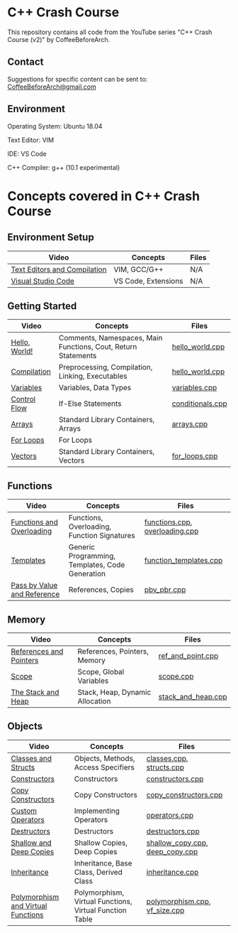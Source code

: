 # C++ Crash Course
This repository contains all code from the YouTube series "C++ Crash Course (v2)" by CoffeeBeforeArch.

## Contact

Suggestions for specific content can be sent to: CoffeeBeforeArch@gmail.com


## Environment 
Operating System: Ubuntu 18.04

Text Editor: VIM

IDE: VS Code

C++ Compiler: g++ (10.1 experimental)

# Concepts covered in C++ Crash Course
## Environment Setup
| Video | Concepts | Files |
| ----- | -------- | ----- |
|[Text Editors and Compilation](https://youtu.be/fBK19n2x-Bg) | VIM, GCC/G++ | N/A |
|[Visual Studio Code](https://youtu.be/T55-wbdSJQQ) | VS Code, Extensions | N/A |

## Getting Started
| Video | Concepts | Files |
| ----- | -------- | ----- |
|[Hello, World!](https://youtu.be/bapgLanrE9E) | Comments, Namespaces, Main Functions, Cout, Return Statements | [hello_world.cpp](https://github.com/CoffeeBeforeArch/cpp_crash_course/blob/master/fundamental_concepts/getting_started/hello_world/hello_world.cpp) |
|[Compilation](https://youtu.be/DpvoptkskSo) | Preprocessing, Compilation, Linking, Executables | [hello_world.cpp](https://github.com/CoffeeBeforeArch/cpp_crash_course/blob/master/fundamental_concepts/getting_started/hello_world/hello_world.cpp) |
|[Variables](https://youtu.be/ZRdtYCdlfhg) | Variables, Data Types | [variables.cpp](https://github.com/CoffeeBeforeArch/cpp_crash_course/blob/master/fundamental_concepts/getting_started/variables/variables.cpp) |
|[Control Flow](https://youtu.be/r7wDJHzIHP4) | If-Else Statements | [conditionals.cpp](https://github.com/CoffeeBeforeArch/cpp_crash_course/blob/master/fundamental_concepts/control_flow/conditionals/conditionals.cpp) |
|[Arrays](https://youtu.be/bpt2BsN-Qts) | Standard Library Containers, Arrays | [arrays.cpp](https://github.com/CoffeeBeforeArch/cpp_crash_course/blob/master/fundamental_concepts/containers/arrays/arrays.cpp) |
|[For Loops](https://youtu.be/t-fEzti4wbQ) | For Loops | |
|[Vectors](https://youtu.be/AFA7XmR9L-I) | Standard Library Containers, Vectors | [for_loops.cpp](https://github.com/CoffeeBeforeArch/cpp_crash_course/blob/master/fundamental_concepts/control_flow/for_loops/for_loops.cpp) |


## Functions
| Video | Concepts | Files |
| ----- | -------- | ----- |
|[Functions and Overloading](https://youtu.be/ZtC5MdA7e1U) | Functions, Overloading, Function Signatures | [functions.cpp](https://github.com/CoffeeBeforeArch/cpp_crash_course/blob/master/fundamental_concepts/functions/functions/functions.cpp), [overloading.cpp](https://github.com/CoffeeBeforeArch/cpp_crash_course/blob/master/fundamental_concepts/functions/overloading/overloading.cpp) |
|[Templates](https://youtu.be/QUXOdPSfecU) | Generic Programming, Templates, Code Generation | [function_templates.cpp](https://github.com/CoffeeBeforeArch/cpp_crash_course/blob/master/fundamental_concepts/functions/templates/function_templates.cpp) |
|[Pass by Value and Reference](https://youtu.be/kX8OtX55ZG4) | References, Copies | [pbv_pbr.cpp](https://github.com/CoffeeBeforeArch/cpp_crash_course/blob/master/fundamental_concepts/functions/pbv_pbr/pbv_pbr.cpp) |

## Memory
| Video | Concepts | Files |
| ----- | -------- | ----- |
|[References and Pointers](https://youtu.be/vksFame8ph8) | References, Pointers, Memory | [ref_and_point.cpp](https://github.com/CoffeeBeforeArch/cpp_crash_course/blob/master/fundamental_concepts/memory/ref_and_point/ref_and_point.cpp) |
|[Scope](https://youtu.be/MUMgZN_NIoA) | Scope, Global Variables | [scope.cpp](https://github.com/CoffeeBeforeArch/cpp_crash_course/blob/master/fundamental_concepts/memory/scope/scope.cpp) |
|[The Stack and Heap](https://youtu.be/abby950GU7A) | Stack, Heap, Dynamic Allocation | [stack_and_heap.cpp](https://github.com/CoffeeBeforeArch/cpp_crash_course/blob/master/fundamental_concepts/memory/stack_and_heap/stack_and_heap.cpp) |


## Objects
| Video | Concepts | Files |
| ----- | -------- | ----- |
|[Classes and Structs](https://youtu.be/A5xZW8TfYHk) | Objects, Methods, Access Specifiers | [classes.cpp](https://github.com/CoffeeBeforeArch/cpp_crash_course/blob/master/fundamental_concepts/objects/classes/classes.cpp), [structs.cpp](https://github.com/CoffeeBeforeArch/cpp_crash_course/blob/master/fundamental_concepts/objects/structs/structs.cpp) |
|[Constructors](https://youtu.be/OQ8gaj03Ti4) | Constructors | [constructors.cpp](https://github.com/CoffeeBeforeArch/cpp_crash_course/blob/master/fundamental_concepts/objects/constructors/constructors.cpp) |
|[Copy Constructors](https://youtu.be/IYDGq_rRTu8) | Copy Constructors | [copy_constructors.cpp](https://github.com/CoffeeBeforeArch/cpp_crash_course/blob/master/fundamental_concepts/objects/copy_constructors/copy_constructors.cpp) |
|[Custom Operators](https://youtu.be/q3Zzt__HD6E) | Implementing Operators | [operators.cpp](https://github.com/CoffeeBeforeArch/cpp_crash_course/blob/master/fundamental_concepts/objects/operators/operators.cpp) |
|[Destructors](https://youtu.be/3XXNY8rRuL4) | Destructors | [destructors.cpp](https://github.com/CoffeeBeforeArch/cpp_crash_course/blob/master/fundamental_concepts/objects/destructors/destructors.cpp) |
|[Shallow and Deep Copies](https://youtu.be/INLf1M0_zYc) | Shallow Copies, Deep Copies | [shallow_copy.cpp](https://github.com/CoffeeBeforeArch/cpp_crash_course/blob/master/fundamental_concepts/objects/copies/shallow_copy.cpp), [deep_copy.cpp](https://github.com/CoffeeBeforeArch/cpp_crash_course/blob/master/fundamental_concepts/objects/copies/deep_copy.cpp) |
|[Inheritance](https://youtu.be/gZW4MLpQDDY) | Inheritance, Base Class, Derived Class | [inheritance.cpp](https://github.com/CoffeeBeforeArch/cpp_crash_course/blob/master/fundamental_concepts/objects/inheritance/inheritance.cpp) |
|[Polymorphism and Virtual Functions](https://youtu.be/cHPuCu3gev8) | Polymorphism, Virtual Functions, Virtual Function Table | [polymorphism.cpp](https://github.com/CoffeeBeforeArch/cpp_crash_course/blob/master/fundamental_concepts/objects/polymorphism/polymorphism.cpp), [vf_size.cpp](https://github.com/CoffeeBeforeArch/cpp_crash_course/blob/master/fundamental_concepts/objects/polymorphism/vf_size.cpp) |


